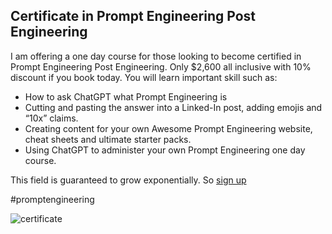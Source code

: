 
## Certificate in Prompt Engineering Post Engineering

I am offering a one day course for those looking to become certified in Prompt Engineering Post Engineering. Only $2,600 all inclusive with 10% discount if you book today. You will learn important skill such as:

- How to ask ChatGPT what Prompt Engineering is
- Cutting and pasting the answer into a Linked-In post, adding emojis and “10x” claims.
- Creating content for your own Awesome Prompt Engineering website, cheat sheets and ultimate starter packs.
- Using ChatGPT to administer your own Prompt Engineering one day course. 

This field is guaranteed to grow exponentially. So [sign up](
https://github.com/microprediction/chattychattybangbang) 

#promptengineering 


![certificate](/assets/images/certificate_of_prompt_engineering.png)



